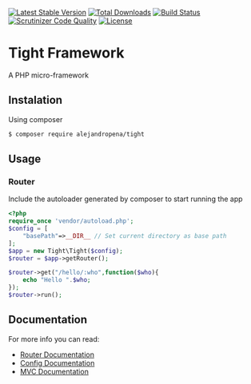 [![Latest Stable Version](https://poser.pugx.org/alejandropena/tight/v/stable)](https://packagist.org/packages/alejandropena/tight)
[![Total Downloads](https://poser.pugx.org/alejandropena/tight/downloads)](https://packagist.org/packages/alejandropena/tight)
[![Build Status](https://travis-ci.org/AlejandroPF/tight.svg?branch=master)](https://travis-ci.org/AlejandroPF/tight)
[![Scrutinizer Code Quality](https://scrutinizer-ci.com/g/AlejandroPF/tight/badges/quality-score.png?b=master)](https://scrutinizer-ci.com/g/AlejandroPF/tight/?branch=master)
[![License](https://poser.pugx.org/alejandropena/tight/license)](https://packagist.org/packages/alejandropena/tight)

# Tight Framework
A PHP micro-framework
## Instalation

Using composer

```bash
$ composer require alejandropena/tight
```
## Usage
### Router
Include the autoloader generated by composer to start running the app

```php
<?php
require_once 'vendor/autoload.php';
$config = [
    "basePath"=>__DIR__ // Set current directory as base path
];
$app = new Tight\Tight($config);
$router = $app->getRouter();

$router->get("/hello/:who",function($who){
    echo "Hello ".$who;
});
$router->run();
```

## Documentation

For more info you can read:
- [Router Documentation](docs/router.md)
- [Config Documentation](docs/config.md)
- [MVC Documentation](docs/mvc.md)